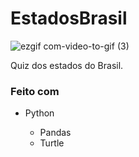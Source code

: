 # EstadosBrasil
![ezgif com-video-to-gif (3)](https://user-images.githubusercontent.com/122309255/226212297-d3b76b0f-6e35-4303-901c-c9219e045c74.gif)

Quiz dos estados do Brasil.

<h3> Feito com </h3>
<ul>
  <li>Python</li>
  <ul>
    <li> Pandas </li>
    <li> Turtle </li>
  </ul>
</ul>
